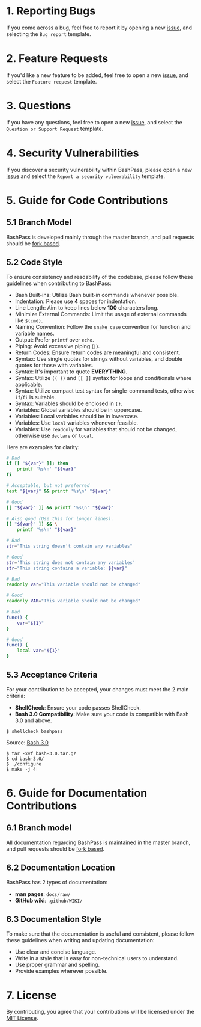 # 1. Reporting Bugs

If you come across a bug, feel free to report it by opening a new [issue](https://github.com/AntonVanAssche/BashPass/issues), and selecting the `Bug report` template.

# 2. Feature Requests

If you'd like a new feature to be added, feel free to open a new [issue](https://github.com/AntonVanAssche/BashPass/issues), and select the `Feature request` template.

# 3. Questions

If you have any questions, feel free to open a new [issue](https://github.com/AntonVanAssche/BashPass/issues), and select the `Question or Support Request` template.

# 4. Security Vulnerabilities

If you discover a security vulnerability within BashPass, please open a new [issue](https://github.com/AntonVanAssche/BashPass/issues) and select the ` Report a security vulnerability ` template.

# 5. Guide for Code Contributions

## 5.1 Branch Model

BashPass is developed mainly through the master branch, and pull requests should be [fork based](https://help.github.com/articles/using-pull-requests/).

## 5.2 Code Style

To ensure consistency and readability of the codebase, please follow these guidelines when contributing to BashPass:

- Bash Built-ins: Utilize Bash built-in commands whenever possible.
- Indentation: Please use **4** spaces for indentation.
- Line Length: Aim to keep lines below **100** characters long.
- Minimize External Commands: Limit the usage of external commands like `$(cmd)`.
- Naming Convention: Follow the `snake_case` convention for function and variable names.
- Output: Prefer `printf` over `echo`.
- Piping: Avoid excessive piping (`|`).
- Return Codes: Ensure return codes are meaningful and consistent.
- Symtax: Use single quotes for strings without variables, and double quotes for those with variables.
- Syntax: It's important to quote **EVERYTHING**.
- Syntax: Utilize `(( ))` and `[[ ]]` syntax for loops and conditionals where applicable.
- Syntax: Utilize compact test syntax for single-command tests, otherwise `if`/`fi` is suitable.
- Syntax: Variables should be enclosed in `{}`.
- Variables: Global variables should be in uppercase.
- Variables: Local variables should be in lowercase.
- Variables: Use `local` variables whenever feasible.
- Variables: Use `readonly` for variables that should not be changed, otherwise use `declare` or `local`.

Here are examples for clarity:

```bash
# Bad
if [[ "${var}" ]]; then
    printf '%s\n' "${var}"
fi

# Acceptable, but not preferred
test "${var}" && printf '%s\n' "${var}"

# Good
[[ "${var}" ]] && printf '%s\n' "${var}"

# Also good (Use this for longer lines).
[[ "${var}" ]] && \
    printf '%s\n' "${var}"
```

```bash
# Bad
str="This string doesn't contain any variables"

# Good
str='This string does not contain any variables'
str="This string contains a variable: ${var}"
```

```bash
# Bad
readonly var="This variable should not be changed"

# Good
readonly VAR="This variable should not be changed"

# Bad
func() {
    var="${1}"
}

# Good
func() {
    local var="${1}"
}
```

## 5.3 Acceptance Criteria

For your contribution to be accepted, your changes must meet the 2 main criteria:

- **ShellCheck**: Ensure your code passes ShellCheck.
- **Bash 3.0 Compatibility**: Make sure your code is compatible with Bash 3.0 and above.

```console
$ shellcheck bashpass
```

Source: [Bash 3.0](https://ftp.gnu.org/gnu/bash/bash-3.0.tar.gz)

```console
$ tar -xvf bash-3.0.tar.gz
$ cd bash-3.0/
$ ./configure
$ make -j 4
```

# 6. Guide for Documentation Contributions

## 6.1 Branch model

All documentation regarding BashPass is maintained in the master branch, and pull requests should be [fork based](https://help.github.com/articles/using-pull-requests/).

## 6.2 Documentation Location

BashPass has 2 types of documentation:
- **man pages**: `docs/raw/`
- **GitHub wiki**: `.github/WIKI/`

## 6.3 Documentation Style

To make sure that the documentation is useful and consistent, please follow these guidelines when writing and updating documentation:

- Use clear and concise language.
- Write in a style that is easy for non-technical users to understand.
- Use proper grammar and spelling.
- Provide examples wherever possible.

# 7. License

By contributing, you agree that your contributions will be licensed under the [MIT License](./LICENSE.md).
